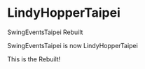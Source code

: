 # LindyHopperTaipei
SwingEventsTaipei Rebuilt

SwingEventsTaipei is now LindyHopperTaipei 

This is the Rebuilt!
